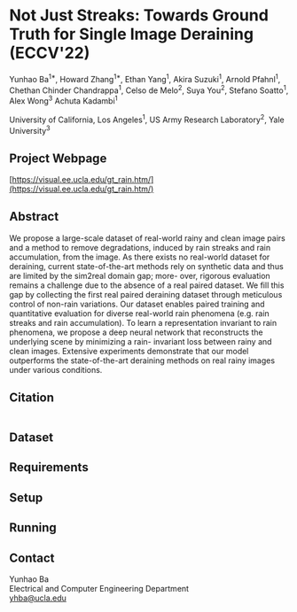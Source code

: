 # Not Just Streaks: Towards Ground Truth for Single Image Deraining (ECCV'22)
Yunhao Ba<sup>1*</sup>, Howard Zhang<sup>1*</sup>, Ethan Yang<sup>1</sup>, Akira Suzuki<sup>1</sup>, Arnold Pfahnl<sup>1</sup>, Chethan Chinder Chandrappa<sup>1</sup>, Celso de Melo<sup>2</sup>, Suya You<sup>2</sup>, Stefano Soatto<sup>1</sup>, Alex Wong<sup>3</sup> Achuta Kadambi<sup>1</sup>

University of California, Los Angeles<sup>1</sup>, US Army Research Laboratory<sup>2</sup>, Yale University<sup>3</sup>

## Project Webpage
[https://visual.ee.ucla.edu/gt_rain.htm/](https://visual.ee.ucla.edu/gt_rain.htm/)

## Abstract
We propose a large-scale dataset of real-world rainy and clean image pairs and a method to remove degradations, induced by rain streaks and rain accumulation, from the image. As there exists no real-world dataset for deraining, current state-of-the-art methods rely on synthetic data and thus are limited by the sim2real domain gap; more- over, rigorous evaluation remains a challenge due to the absence of a real paired dataset. We fill this gap by collecting the first real paired deraining dataset through meticulous control of non-rain variations. Our dataset enables paired training and quantitative evaluation for diverse real-world rain phenomena (e.g. rain streaks and rain accumulation). To learn a representation invariant to rain phenomena, we propose a deep neural network that reconstructs the underlying scene by minimizing a rain- invariant loss between rainy and clean images. Extensive experiments demonstrate that our model outperforms the state-of-the-art deraining methods on real rainy images under various conditions.

## Citation

```

```

## Dataset

## Requirements

## Setup

## Running

## Contact
Yunhao Ba</br>
Electrical and Computer Engineering Department</br>
yhba@ucla.edu
